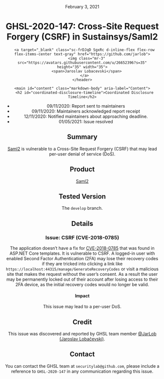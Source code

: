 <header class="post-header d-block mb-6">
      <div class="date text-mono f5 my-3">February 3, 2021</div>
      <h1 class="my-2 h00-mktg lh-condensed">GHSL-2020-147: Cross-Site Request Forgery (CSRF) in Sustainsys/Saml2</h1>

      
      
      
      
      

      

      <a target="_blank" class="sc-frDJqD SgxRc d-inline-flex flex-row flex-items-center text-gray" href="https://github.com/jarlob">
        <img class="mr-3" src="https://avatars.githubusercontent.com/u/26652396?s=35" height="35" width="35">
        <span>Jaroslav Lobacevski</span>
      </a>
    </header>

    <main id="content" class="markdown-body" aria-label="Content">
      <h2 id="coordinated-disclosure-timeline">Coordinated Disclosure Timeline</h2>

<ul>
  <li>09/11/2020: Report sent to maintainers</li>
  <li>09/11/2020: Maintainers acknowledged report receipt</li>
  <li>12/11/2020: Notified maintainers about approaching deadline.</li>
  <li>01/05/2021: Issue resolved</li>
</ul>

<h2 id="summary">Summary</h2>

<p><a href="https://github.com/Sustainsys/Saml2">Saml2</a> is vulnerable to a Cross-Site Request Forgery (CSRF) that may lead per-user denial of service (DoS).</p>

<h2 id="product">Product</h2>

<p><a href="https://github.com/Sustainsys/Saml2">Saml2</a></p>

<h2 id="tested-version">Tested Version</h2>

<p>The <code class="language-plaintext highlighter-rouge">develop</code> branch.</p>

<h2 id="details">Details</h2>

<h3 id="issue-csrf-cve-2018-0785">Issue: CSRF (CVE-2018-0785)</h3>
<p>The application doesn’t have a fix for <a href="https://github.com/aspnet/Announcements/issues/284">CVE-2018-0785</a> that was found in ASP.NET Core templates. It is vulnerable to CSRF. A logged-in user with enabled Second Factor Authentication (2FA) may lose their recovery codes if they are tricked into clicking a link like <code class="language-plaintext highlighter-rouge">https://localhost:44315/manage/GenerateRecoveryCodes</code> or visit a malicious site that makes the request without the user’s consent. As a result the user may be permanently locked out of their account after losing access to their 2FA device, as the initial recovery codes would no longer be valid.</p>

<h4 id="impact">Impact</h4>

<p>This issue may lead to a per-user DoS.</p>

<h2 id="credit">Credit</h2>

<p>This issue was discovered and reported by GHSL team member <a href="https://github.com/JarLob">@JarLob (Jaroslav Lobačevski)</a>.</p>

<h2 id="contact">Contact</h2>

<p>You can contact the GHSL team at <code class="language-plaintext highlighter-rouge">securitylab@github.com</code>, please include a reference to <code class="language-plaintext highlighter-rouge">GHSL-2020-147</code> in any communication regarding this issue.</p>

